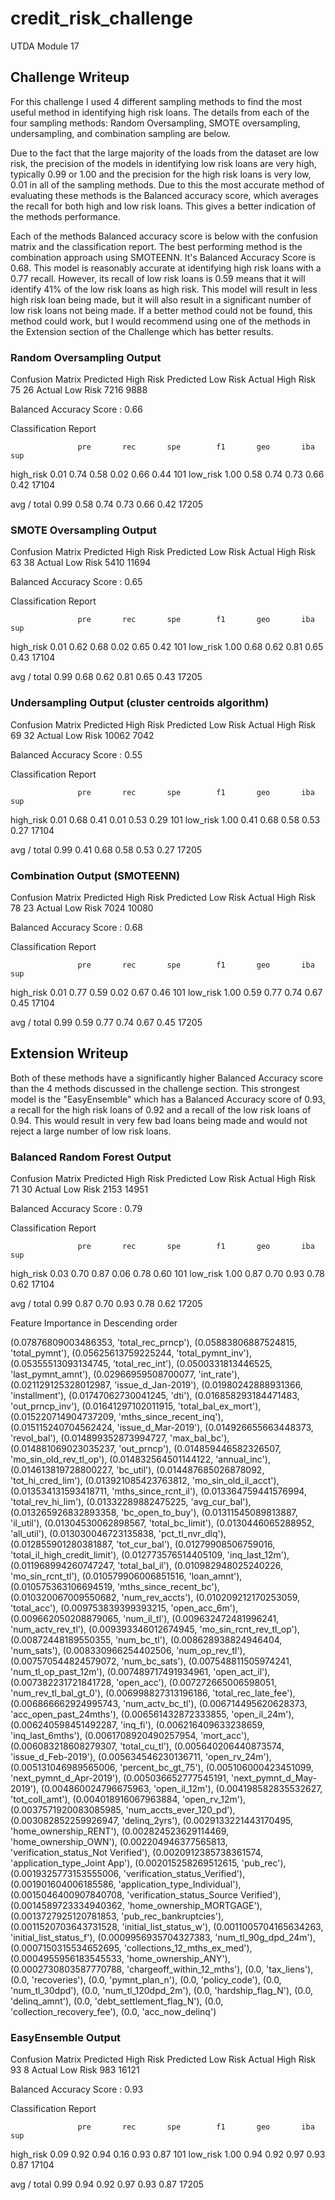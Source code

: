 # credit_risk_challenge

UTDA Module 17

## Challenge Writeup

For this challenge I used 4 different sampling methods to find the most useful method in identifying high risk loans. The details from each of the four sampling methods: Random Oversampling, SMOTE oversampling, undersampling, and combination sampling are below.

Due to the fact that the large majority of the loads from the dataset are low risk, the precision of the models in identifying low risk loans are very high, typically 0.99 or 1.00 and the precision for the high risk loans is very low, 0.01 in all of the sampling methods.  Due to this the most accurate method of evaluating these methods is the Balanced accuracy score, which averages the recall for both high and low risk loans.  This gives a better indication of the methods performance.

Each of the methods Balanced accuracy score is below with the confusion matrix and the classification report.  The best performing method is the combination approach using SMOTEENN.  It's Balanced Accuracy Score is 0.68.  This model is reasonably accurate at identifying high risk loans with a 0.77 recall.  However, its recall of low risk loans is 0.59 means that it will identify 41% of the low risk loans as high risk. This model will result in less high risk loan being made, but it will also result in a significant number of low risk loans not being made. If a better method could not be found, this method could work, but I would recommend using one of the methods in the Extension section of the Challenge which has better results.

### Random Oversampling Output

Confusion Matrix
                  Predicted High Risk  Predicted Low Risk
Actual High Risk                   75                  26
Actual Low Risk                  7216                9888

Balanced Accuracy Score : 0.66

Classification Report

                   pre       rec       spe        f1       geo       iba       sup

  high_risk       0.01      0.74      0.58      0.02      0.66      0.44       101
   low_risk       1.00      0.58      0.74      0.73      0.66      0.42     17104

avg / total       0.99      0.58      0.74      0.73      0.66      0.42     17205

### SMOTE Oversampling Output

Confusion Matrix
                  Predicted High Risk  Predicted Low Risk
Actual High Risk                   63                  38
Actual Low Risk                  5410               11694

Balanced Accuracy Score : 0.65

Classification Report

                   pre       rec       spe        f1       geo       iba       sup

  high_risk       0.01      0.62      0.68      0.02      0.65      0.42       101
   low_risk       1.00      0.68      0.62      0.81      0.65      0.43     17104

avg / total       0.99      0.68      0.62      0.81      0.65      0.43     17205

### Undersampling Output (cluster centroids algorithm)

Confusion Matrix
                  Predicted High Risk  Predicted Low Risk
Actual High Risk                   69                  32
Actual Low Risk                 10062                7042

Balanced Accuracy Score : 0.55

Classification Report

                   pre       rec       spe        f1       geo       iba       sup

  high_risk       0.01      0.68      0.41      0.01      0.53      0.29       101
   low_risk       1.00      0.41      0.68      0.58      0.53      0.27     17104

avg / total       0.99      0.41      0.68      0.58      0.53      0.27     17205

### Combination Output (SMOTEENN)

Confusion Matrix
                  Predicted High Risk  Predicted Low Risk
Actual High Risk                   78                  23
Actual Low Risk                  7024               10080

Balanced Accuracy Score : 0.68

Classification Report

                   pre       rec       spe        f1       geo       iba       sup

  high_risk       0.01      0.77      0.59      0.02      0.67      0.46       101
   low_risk       1.00      0.59      0.77      0.74      0.67      0.45     17104

avg / total       0.99      0.59      0.77      0.74      0.67      0.45     17205

## Extension Writeup

Both of these methods have a significantly higher Balanced Accuracy score than the 4 methods discussed in the challenge section.  This strongest model is the "EasyEnsemble" which has a Balanced Accuracy score of 0.93, a recall for the high risk loans of 0.92 and a recall of the low risk loans of 0.94.  This would result in very few bad loans being made and would not reject a large number of low risk loans.

### Balanced Random Forest Output

Confusion Matrix
                  Predicted High Risk  Predicted Low Risk
Actual High Risk                   71                  30
Actual Low Risk                  2153               14951

Balanced Accuracy Score : 0.79

Classification Report

                   pre       rec       spe        f1       geo       iba       sup

  high_risk       0.03      0.70      0.87      0.06      0.78      0.60       101
   low_risk       1.00      0.87      0.70      0.93      0.78      0.62     17104

avg / total       0.99      0.87      0.70      0.93      0.78      0.62     17205

Feature Importance in Descending order

 (0.07876809003486353, 'total_rec_prncp'),
 (0.05883806887524815, 'total_pymnt'),
 (0.05625613759225244, 'total_pymnt_inv'),
 (0.05355513093134745, 'total_rec_int'),
 (0.0500331813446525, 'last_pymnt_amnt'),
 (0.02966959508700077, 'int_rate'),
 (0.021129125328012987, 'issue_d_Jan-2019'),
 (0.01980242888931366, 'installment'),
 (0.01747062730041245, 'dti'),
 (0.016858293184471483, 'out_prncp_inv'),
 (0.01641297102011915, 'total_bal_ex_mort'),
 (0.015220714904737209, 'mths_since_recent_inq'),
 (0.015115240704562424, 'issue_d_Mar-2019'),
 (0.014926655663448373, 'revol_bal'),
 (0.014899352873994727, 'max_bal_bc'),
 (0.014881069023035237, 'out_prncp'),
 (0.014859446582326507, 'mo_sin_old_rev_tl_op'),
 (0.014832564501144122, 'annual_inc'),
 (0.014613819728800227, 'bc_util'),
 (0.014487685026878092, 'tot_hi_cred_lim'),
 (0.013921085423763812, 'mo_sin_old_il_acct'),
 (0.013534131593418711, 'mths_since_rcnt_il'),
 (0.013364759441576994, 'total_rev_hi_lim'),
 (0.01332289882475225, 'avg_cur_bal'),
 (0.013265926832893358, 'bc_open_to_buy'),
 (0.01311545089813887, 'il_util'),
 (0.01304530062898567, 'total_bc_limit'),
 (0.0130446065288952, 'all_util'),
 (0.013030046723135838, 'pct_tl_nvr_dlq'),
 (0.012855901280381887, 'tot_cur_bal'),
 (0.01279908506759016, 'total_il_high_credit_limit'),
 (0.012773576514405109, 'inq_last_12m'),
 (0.011968994260747247, 'total_bal_il'),
 (0.010982948025240226, 'mo_sin_rcnt_tl'),
 (0.010579906006851516, 'loan_amnt'),
 (0.010575363106694519, 'mths_since_recent_bc'),
 (0.010320067009550682, 'num_rev_accts'),
 (0.010209212170253059, 'total_acc'),
 (0.009753839399393215, 'open_acc_6m'),
 (0.009662050208879065, 'num_il_tl'),
 (0.009632472481996241, 'num_actv_rev_tl'),
 (0.009393346012674945, 'mo_sin_rcnt_rev_tl_op'),
 (0.00872448189550355, 'num_bc_tl'),
 (0.008628938824946404, 'num_sats'),
 (0.008330966254402506, 'num_op_rev_tl'),
 (0.007570544824579072, 'num_bc_sats'),
 (0.007548811505974241, 'num_tl_op_past_12m'),
 (0.007489717491934961, 'open_act_il'),
 (0.007382231721841728, 'open_acc'),
 (0.007272665006598051, 'num_rev_tl_bal_gt_0'),
 (0.006998827313196186, 'total_rec_late_fee'),
 (0.006866662924995743, 'num_actv_bc_tl'),
 (0.006714495620628373, 'acc_open_past_24mths'),
 (0.006561432872333855, 'open_il_24m'),
 (0.006240598451492287, 'inq_fi'),
 (0.006216409633238659, 'inq_last_6mths'),
 (0.0061708920490257954, 'mort_acc'),
 (0.006083218608279307, 'total_cu_tl'),
 (0.005640206440873574, 'issue_d_Feb-2019'),
 (0.005634546230136711, 'open_rv_24m'),
 (0.005131046989565006, 'percent_bc_gt_75'),
 (0.005106000423451099, 'next_pymnt_d_Apr-2019'),
 (0.005036652777545191, 'next_pymnt_d_May-2019'),
 (0.004860024796675963, 'open_il_12m'),
 (0.004198582835532627, 'tot_coll_amt'),
 (0.004018916067963884, 'open_rv_12m'),
 (0.0037571920083085985, 'num_accts_ever_120_pd'),
 (0.003082852259926947, 'delinq_2yrs'),
 (0.0029133221443170495, 'home_ownership_RENT'),
 (0.002824523629114469, 'home_ownership_OWN'),
 (0.002204946377565813, 'verification_status_Not Verified'),
 (0.0020912385738361574, 'application_type_Joint App'),
 (0.002015258269512615, 'pub_rec'),
 (0.0019325773153555006, 'verification_status_Verified'),
 (0.001901604006185586, 'application_type_Individual'),
 (0.0015046400907840708, 'verification_status_Source Verified'),
 (0.0014589723334940362, 'home_ownership_MORTGAGE'),
 (0.0013727925120781853, 'pub_rec_bankruptcies'),
 (0.0011520703643731528, 'initial_list_status_w'),
 (0.0011005704165634263, 'initial_list_status_f'),
 (0.0009956935704327383, 'num_tl_90g_dpd_24m'),
 (0.0007150315534652695, 'collections_12_mths_ex_med'),
 (0.0004955956183545533, 'home_ownership_ANY'),
 (0.0002730803587770788, 'chargeoff_within_12_mths'),
 (0.0, 'tax_liens'),
 (0.0, 'recoveries'),
 (0.0, 'pymnt_plan_n'),
 (0.0, 'policy_code'),
 (0.0, 'num_tl_30dpd'),
 (0.0, 'num_tl_120dpd_2m'),
 (0.0, 'hardship_flag_N'),
 (0.0, 'delinq_amnt'),
 (0.0, 'debt_settlement_flag_N'),
 (0.0, 'collection_recovery_fee'),
 (0.0, 'acc_now_delinq')

### EasyEnsemble Output

Confusion Matrix
                  Predicted High Risk  Predicted Low Risk
Actual High Risk                   93                   8
Actual Low Risk                   983               16121

Balanced Accuracy Score : 0.93

Classification Report

                   pre       rec       spe        f1       geo       iba       sup

  high_risk       0.09      0.92      0.94      0.16      0.93      0.87       101
   low_risk       1.00      0.94      0.92      0.97      0.93      0.87     17104

avg / total       0.99      0.94      0.92      0.97      0.93      0.87     17205
